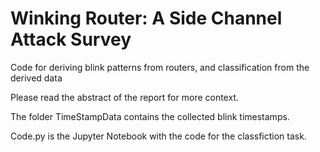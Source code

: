 # Winking Router: A Side Channel Attack Survey

Code for deriving blink patterns from routers, and classification from the derived data

Please read the abstract of the report for more context.

The folder TimeStampData contains the collected blink timestamps.

Code.py is the Jupyter Notebook with the code for the classfiction task.